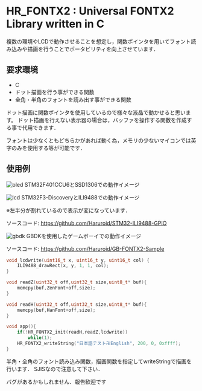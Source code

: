 # HR_FONTX2 : Universal FONTX2 Library written in C
複数の環境やLCDで動作させることを想定し，関数ポインタを用いてフォント読み込みや描画を行うことでポータビリティを向上させています．

## 要求環境
- C
- ドット描画を行う事ができる関数
- 全角・半角のフォントを読み出す事ができる関数

ドット描画に関数ポインタを使用しているので様々な液晶で動かせると思います。
ドット描画を行えない表示器の場合は，バッファを操作する関数を作成する事で代用できます．

フォントは少なくともどちらかがあれば動く為，メモリの少ないマイコンでは英字のみを使用する等が可能です．

## 使用例
![oled](https://user-images.githubusercontent.com/13781980/167238118-de0f574b-ad0f-448c-a0b9-42d05f32bdf1.jpg)
STM32F401CCU6とSSD1306での動作イメージ

![lcd](https://user-images.githubusercontent.com/13781980/167238163-648adac6-cf12-4e46-b360-a61b0e45b07d.jpg)
STM32F3-DiscoveryとILI9488での動作イメージ

※左半分が割れているので表示が変になっています．

ソースコード:
https://github.com/Haruroid/STM32-ILI9488-GPIO

![gbdk](https://user-images.githubusercontent.com/13781980/167248508-308141bc-cbfe-4b6a-beb1-afc71f297d8e.png)
GBDKを使用したゲームボーイでの動作イメージ

ソースコード:
https://github.com/Haruroid/GB-FONTX2-Sample


```c
void lcdwrite(uint16_t x, uint16_t y, uint16_t col) {
	ILI9488_drawRect(x, y, 1, 1, col);
}

void readZ(uint32_t off,uint32_t size,uint8_t* buf){
	memcpy(buf,ZenFont+off,size);
}

void readH(uint32_t off,uint32_t size,uint8_t* buf){
	memcpy(buf,HanFont+off,size);
}

void app(){
	if(!HR_FONTX2_init(readH,readZ,lcdwrite))
		while(1);
	HR_FONTX2_writeString("日本語テスト卍English", 200, 0, 0xffff);
}
```
半角・全角のフォント読み込み関数，描画関数を指定してwriteStringで描画を行います．
SJISなので注意して下さい．

バグがあるかもしれません．報告歓迎です
